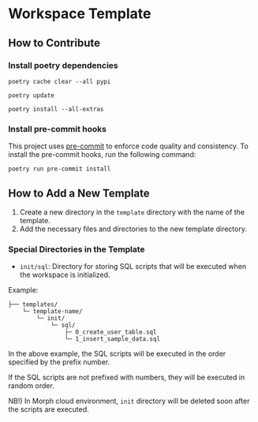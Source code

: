 # Workspace Template

## How to Contribute

### Install poetry dependencies

```shell
poetry cache clear --all pypi

poetry update

poetry install --all-extras
```

### Install pre-commit hooks

This project uses [pre-commit](https://pre-commit.com/) to enforce code quality and consistency. To install the pre-commit hooks, run the following command:

```shell
poetry run pre-commit install
```

## How to Add a New Template

1. Create a new directory in the `template` directory with the name of the template.
2. Add the necessary files and directories to the new template directory.

### Special Directories in the Template

- `init/sql`: Directory for storing SQL scripts that will be executed when the workspace is initialized.

Example:

```text
├── templates/
    └─ template-name/
        └─ init/
            └─ sql/
                ├─ 0_create_user_table.sql
                └─ 1_insert_sample_data.sql
```

In the above example, the SQL scripts will be executed in the order specified by the prefix number.

If the SQL scripts are not prefixed with numbers, they will be executed in random order.

NB!) In Morph cloud environment, `init` directory will be deleted soon after the scripts are executed.

